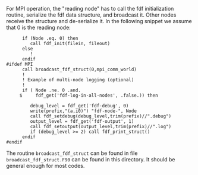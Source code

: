 For MPI operation, the "reading node" has to call the fdf initialization routine,
serialize the fdf data structure, and broadcast it. Other nodes receive the
structure and de-serialize it. In the following snippet we assume that 0 is the
reading node:

```
      if (Node .eq. 0) then
         call fdf_init(filein, fileout)
      else
         !                                                                                                                                   
      endif
#ifdef MPI      
      call broadcast_fdf_struct(0,mpi_comm_world)
      !                                                                                                                                      
      ! Example of multi-node logging (optional)                                                                                                         
      !                                                                                                                                      
      if ( Node .ne. 0 .and.
     $     fdf_get('fdf-log-in-all-nodes', .false.)) then

         debug_level = fdf_get('fdf-debug', 0)
         write(prefix,"(a,i0)") "fdf-node-", Node
         call fdf_setdebug(debug_level,trim(prefix)//".debug")
         output_level = fdf_get('fdf-output', 1)
         call fdf_setoutput(output_level,trim(prefix)//".log")
         if (debug_level >= 2) call fdf_print_struct()
      endif
#endif
```

The routine `broadcast_fdf_struct` can be found in file `broadcast_fdf_struct.F90`
can be found in this directory. It should be general enough for most codes.

